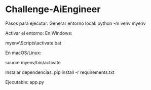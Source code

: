 # Challenge-AiEngineer
Pasos para ejecutar:
Generar entorno local: python -m venv myenv

Activar el entorno:
En Windows:

myenv\Scripts\activate.bat

En macOS/Linux:

source myenv/bin/activate

Instalar dependencias:
pip install -r requirements.txt

Ejecutable: app.py
